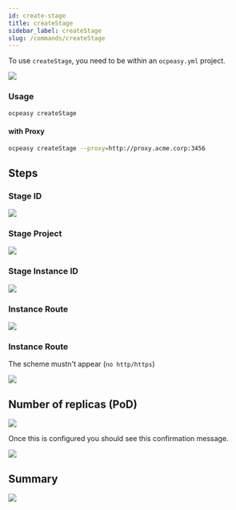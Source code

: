 ```yaml
---
id: create-stage
title: createStage
sidebar_label: createStage
slug: /commands/createStage
---
```


To use `createStage`, you need to be within an `ocpeasy.yml` project.

<img src='/img/create-stage/ocpeasy-project.png' class='shadow' />

### Usage

```bash
ocpeasy createStage
```

#### with Proxy

```bash
ocpeasy createStage --proxy=http://proxy.acme.corp:3456
```


## Steps

### Stage ID

<img src='/img/create-stage/create-stage-id.png' class='shadow' />

### Stage Project

<img src='/img/create-stage/create-stage-ocp-project.png' class='shadow' />

### Stage Instance ID

<img src='/img/create-stage/create-stage-ocp-instance.png' class='shadow' />

### Instance Route

<img src='/img/create-stage/create-stage-ocp-route.png' class='shadow' />

### Instance Route

The scheme mustn't appear (`no http/https`)

<img src='/img/create-stage/create-stage-ocp-route.png' class='shadow' />

## Number of replicas (PoD)

<img src='/img/create-stage/create-stage-ocp-replicas.png' class='shadow' />

Once this is configured you should see this confirmation message.

<img src='/img/create-stage/create-stage-confirmation.png' class='shadow' />

## Summary

<img src='/img/create-stage/create-stage-summary.png' class='shadow' />
